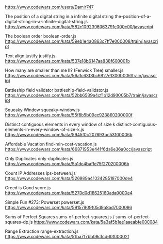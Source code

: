 https://www.codewars.com/users/Damir747

The position of a digital string in a infinite digital string
the-position-of-a-digital-string-in-a-infinite-digital-string.js
https://www.codewars.com/kata/582c1092306063791c000c00/javascript

The boolean order
boolean-order.js
https://www.codewars.com/kata/59eb1e4a0863c7ff7e000008/train/javascript

Text align justify
justify.js
https://www.codewars.com/kata/537e18b6147aa838f600001b

How many are smaller than me II? (Fenwick Tree)
smaller.js
https://www.codewars.com/kata/56a1c63f3bc6827e13000006/train/javascript

Battleship field validator
battleship-field-validator.js
https://www.codewars.com/kata/52bb6539a4cf1b12d90005b7/train/javascript

Squeaky Window
squeaky-window.js
https://www.codewars.com/kata/55f8b5b09ec923860200000f

Distinct contiguous elements in every window of size k
distinct-contiguous-elements-in-every-window-of-size-k.js
https://www.codewars.com/kata/5945f0c207693bc53100006b

Affordable Vacation
find-min-cost-vacation.js
https://www.codewars.com/kata/66871953e441f6da6e36a0cc/javascript

Only Duplicates
only-duplicates.js
https://www.codewars.com/kata/5a1dc4baffe75f270200006b

Count IP Addresses
ips-between.js
https://www.codewars.com/kata/526989a41034285187000de4

Greed is Good
score.js
https://www.codewars.com/kata/5270d0d18625160ada0000e4

Simple Fun #273: Powerset
powerset.js
https://www.codewars.com/kata/59157809f05d9a8ad7000096

Sums of Perfect Squares
sums-of-perfect-squares.js / sums-of-perfect-squares-dp.js
https://www.codewars.com/kata/5a3af5b1ee1aaeabfe000084

Range Extraction
range-extraction.js
https://www.codewars.com/kata/51ba717bb08c1cd60f00002f